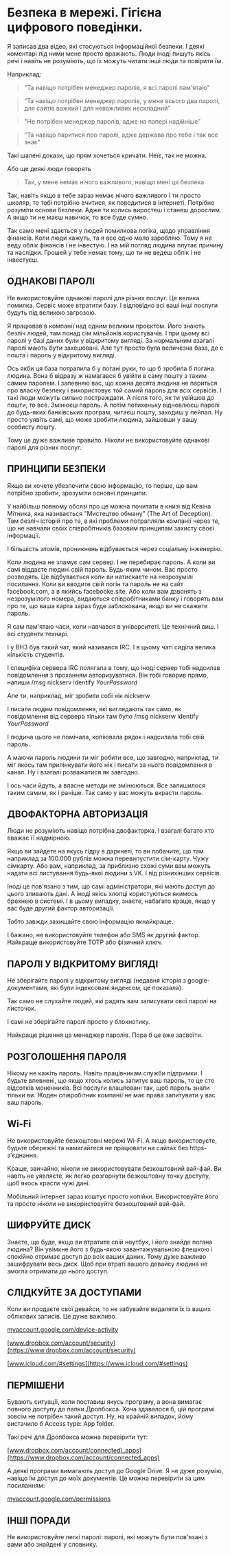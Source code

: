 # Безпека в мережі. Гігієна цифрового поведінки.
Я записав два відео, які стосуються інформаційної безпеки. І деякі коментарі під ними мене просто вражають. Люди іноді пишуть якісь речі і навіть не розуміють, що їх можуть читати інші люди та повірити їм.

Наприклад:

> "Та навіщо потрібен менеджер паролів, я всі паролі пам'ятаю"

> “Та навіщо потрібен менеджер паролів, у мене всього два паролі, для сайтів важкий і для неважливих нескладний”

> "Не потрібен менеджер паролів, адже на папері надійніше"

> "Та навіщо паритися про паролі, адже держава про тебе і так все знає"

Такі шалені докази, що прям хочеться кричати. Неїє, так не можна.

Або ще деякі люди говорять

> Так, у мене немає нічого важливого, навіщо мені ця безпека

Так, навіть якщо в тебе зараз немає нічого важливого і ти просто школяр, то тобі потрібно вчитися, як поводитися в інтернеті. Потрібно розуміти основи безпеки. Адже ти колись виростеш і станеш дорослим. А якщо ти не маєш навичок, то все буде сумно.

Так само мені здається у людей помилкова логіка, щодо управління фінансів. Коли люди кажуть, та я все одно мало заробляю. Тому я не веду облік фінансів і не інвестую. І на мій погляд людина плутає причину та наслідки. Грошей у тебе немає тому, що ти не ведеш облік і не інвестуєш.

ОДНАКОВІ ПАРОЛІ
-----------------

Не використовуйте однакові паролі для різних послуг. Це велика помилка. Сервіс може втратити базу. І відповідно всі ваші інші послуги будуть під великою загрозою.

Я працював в компанії над одним великим проєктом. Його знають безліч людей, там понад сім мільйонів користувачів. І при цьому всі паролі у базі даних були у відкритому вигляді. За нормальним взагалі паролі мають бути захешовані. Але тут просто була величезна база, де є пошта і пароль у відкритому вигляді.

Ось якби ця база потрапила б у погані руки, то що б зробила б погана людина. Вона б відразу ж намагався б увійти в саму пошту з таким самим паролем. І запевняю вас, що кожна десята людина не париться про власну безпеку і використовує той самий пароль для всіх сервісів. І такі люди можуть сильно постраждати. А після того, як ти увійшов до пошти, то все. Змінюєш пароль. А потім потихеньку відновлюєш паролі до будь-яких банківських програм, читаєш пошту, заходиш у пейпал. Ну просто уявіть самі, що може зробити людина, зайшовши у вашу особисту пошту.

Тому це дуже важливе правило. Ніколи не використовуйте однакові паролі для різних послуг.

ПРИНЦИПИ БЕЗПЕКИ
---------------------

Якщо ви хочете убезпечити свою інформацію, то перше, що вам потрібно зробити, зрозуміти основні принципи.

У найбільш повному обсязі про це можна почитати в книзі від Кевіна Мітника, яка називається "Мистецтво обману" (The Art of Deception). Там безліч історій про те, в які проблеми потрапляли компанії через те, що не навчали своїх співробітників базовим принципам захисту своєї інформації.

І більшість зломів, проникнень відбувається через соціальну інженерію.

Коли людина не зламує сам сервер. І не перебирає пароль. А коли ви самі віддаєте людині свій пароль. Будь-яким чином. Вас просто розводять. Це відбувається коли ви натискаєте на незрозумілі посилання. Коли ви вводите свій логін та пароль не на сайт facebook.com, а в якийсь facebooke.site. Або коли вам дзвонять з незрозумілого номера, видаються співробітниками банку і говорять вам про те, що ваша карта зараз буде заблокована, якщо ви не скажете пароль.

Я сам пам'ятаю часи, коли навчався в університеті. Це технічний виш. І всі студенти технарі.

І у ВНЗ був такий чат, який називався IRC. І в цьому чаті сиділа велика кількість студентів.

І специфіка сервера IRC полягала в тому, що іноді сервер тобі надсилав повідомлення з проханням авторизуватися. Він тобі говорив прямо, напиши /msg nickserv identify _YourPassword_

Але ти, наприклад, міг зробити собі нік nickserw

І писати людям повідомлення, які виглядають так само, як повідомлення від сервера тільки там було /msg nickserw identify _YourPassword_

І людина цього не помічала, копіювала рядок і надсилала тобі свій пароль.

А маючи пароль людини ти міг робити все, що завгодно, наприклад, ти міг якось там прилінкувати його нік і писати за нього повідомлення в канал. Ну і взагалі розважатися як завгодно.

І ось часи йдуть, а власне методи не змінюються. Все залишилося таким самим, як і раніше. Так само у вас можуть вкрасти пароль.

ДВОФАКТОРНА АВТОРИЗАЦІЯ
-------------------------

Люди не розуміють навіщо потрібна двофакторка. І взагалі багато хто вважає її надмірною.

Якщо ви зайдете на якусь гідру в даркнеті, то ви побачите, що там наприклад за 100.000 рублів можна перевипустити сім-карту. Чужу сімкарту. Або вам, наприклад, за приблизно схожі суми вам можуть надати всі листування будь-якої людини з VK. І від різнихінших сервісів.

Іноді це пов'язано з тим, що самі адміністратори, які мають доступ до цього зливають дані. А іноді якісь хлопці користуються якимось брехнею в системі. І в цьому випадку, знаєте, набагато краще, якщо у вас буде другий фактор авторизації.

Тобто завжди захищайте свою інформацію якнайкраще.

І бажано, не використовуйте телефон або SMS як другий фактор. Найкраще використовуйте TOTP або фізичний ключ.

ПАРОЛІ У ВІДКРИТОМУ ВИГЛЯДІ
----------------------

Не зберігайте паролі у відкритому вигляді (недавня історія з google-документами, які були індексовані яндексом, це показала).

Так само не слухайте людей, які радять вам записувати свої паролі на листочок.

І самі не зберігайте паролі просто у блокнотику.

Найкраще рішення це менеджер паролів. Пора б це вже засвоїти.

РОЗГОЛОШЕННЯ ПАРОЛЯ
------------------

Нікому не кажіть пароль. Навіть працівникам служби підтримки. І будьте впевнені, що якщо хтось колись запитує ваш пароль, то це сто відсотків моненників. Всі послуги влаштовані так, щоб пароль знали тільки ви. Жоден співробітник компанії не має права запитувати у вас ваш пароль.

Wi-Fi
-----

Не використовуйте безкоштовні мережі Wi-Fi. А якщо використовуєте, будьте обережні та намагайтеся не працювати на сайтах без https-з'єднання.

Краще, звичайно, ніколи не використовувати безкоштовний вай-фай. Ви навіть не уявляєте, як легко розгорнути безкоштовну точку доступу, щоб якось красти чужі дані.

Мобільний інтернет зараз коштує просто копійки. Використовуйте його та просто ніколи не використовуйте безкоштовний вай-фай.

ШИФРУЙТЕ ДИСК
-------------

Знаєте, що буде, якщо ви втратите свій ноутбук, і його знайде погана людина? Він увімкне його з будь-якою завантажувальною флешкою і спокійно отримає доступ до всіх ваших даних. Тому дуже важливо зашифрувати весь диск. Щоб при втраті вашого девайсу людина не змогла отримати до нього доступ.

СЛІДКУЙТЕ ЗА ДОСТУПАМИ
-------------------

Коли ви продаєте свої девайси, то не забувайте видаляти їх із ваших облікових записів. Це дуже важливо.

[myaccount.google.com/device-activity](https://myaccount.google.com/device-activity)

[www.dropbox.com/account/security](https://www.dropbox.com/account/security)

[www.icloud.com/#settings](https://www.icloud.com/#settings)

ПЕРМІШЕНИ
---------

Бувають ситуації, коли поставиш якусь програму, а вона вимагає повного доступу до папки Дропбокса. Хоча здавалося б, цій програмі зовсім не потрібен такий доступ. Ну, на крайній випадок, йому вистачило б Access type: App folder.

Такі речі для Дропбокса можна перевірити тут:

[www.dropbox.com/account/connected\_apps](https://www.dropbox.com/account/connected_apps)

А деякі програми вимагають доступ до Google Drive. Я не дуже розумію, навіщо їм доступ до моїх документів. Це можна перевірити за цим посиланням:

[myaccount.google.com/permissions](https://myaccount.google.com/permissions)

ІНШІ ПОРАДИ
-------------

Не використовуйте легкі паролі: паролі, які можуть бути пов'язані з вами або знайдені у словнику.